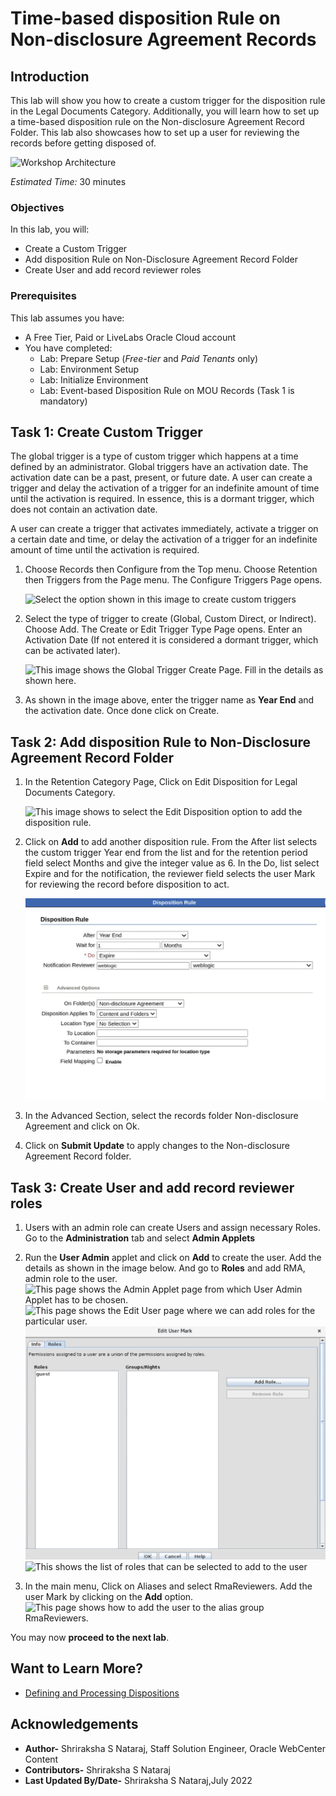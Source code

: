 # Time-based disposition Rule on Non-disclosure Agreement Records

## Introduction

This lab will show you how to create a custom trigger for the disposition rule in the Legal Documents Category. Additionally, you will learn how to set up a time-based disposition rule on the Non-disclosure Agreement Record Folder. This lab also showcases how to set up a user for reviewing the records before getting disposed of.

   ![Workshop Architecture](./images/workshop-architecture.png "Workshop Architecture")

*Estimated Time:* 30 minutes

### Objectives

In this lab, you will:

* Create a Custom Trigger
* Add disposition Rule on Non-Disclosure Agreement Record Folder
* Create User and add record reviewer roles

### Prerequisites
This lab assumes you have:
- A Free Tier, Paid or LiveLabs Oracle Cloud account
- You have completed:
    - Lab: Prepare Setup (*Free-tier* and *Paid Tenants* only)
    - Lab: Environment Setup
    - Lab: Initialize Environment
    - Lab: Event-based Disposition Rule on MOU Records (Task 1 is mandatory)

## Task 1: Create Custom Trigger

The global trigger is a type of custom trigger which happens at a time defined by an administrator. Global triggers have an activation date. The activation date can be a past, present, or future date. A user can create a trigger and delay the activation of a trigger for an indefinite amount of time until the activation is required. In essence, this is a dormant trigger, which does not contain an activation date.

A user can create a trigger that activates immediately, activate a trigger on a certain date and time, or delay the activation of a trigger for an indefinite amount of time until the activation is required.

1. Choose Records then Configure from the Top menu. Choose Retention then Triggers from the Page menu. The Configure Triggers Page opens.

   ![Select the option shown in this image to create custom triggers](./images/create-trigger.png "Create Trigger")

2. Select the type of trigger to create (Global, Custom Direct, or Indirect). Choose Add. The Create or Edit Trigger Type Page opens. Enter an Activation Date (If not entered it is considered a dormant trigger, which can be activated later).

   ![This image shows the Global Trigger Create Page. Fill in the details as shown here.](./images/globaltrigger-creation-form.png "Global Trigger Create Page")

3. As shown in the image above, enter the trigger name as **Year End** and the activation date. Once done click on Create.

## Task 2: Add disposition Rule to Non-Disclosure Agreement Record Folder

  1. In the Retention Category Page, Click on Edit Disposition for Legal Documents Category.

     ![This image shows to select the Edit Disposition option to add the disposition rule.](./images/edit-disposition.png "Edit Disposition Rule")

  2. Click on **Add** to add another disposition rule. From the After list selects the custom trigger Year end from the list and for the retention period field select Months and give the integer value as 6. In the Do, list select Expire and for the notification, the reviewer field selects the user Mark for reviewing the record before disposition to act.

     ![This image shows the disposition rule create page and fill in the details as shown in this image.](./images/disposition-rule-creation-form.png "Disposition Rule Create Page")

  3. In the Advanced Section, select the records folder Non-disclosure Agreement and click on Ok.

  4. Click on **Submit Update** to apply changes to the Non-disclosure Agreement Record folder.

## Task 3: Create User and add record reviewer roles

  1. Users with an admin role can create Users and assign necessary Roles. Go to the **Administration** tab and select **Admin Applets**

  2. Run the **User Admin** applet and click on **Add** to create the user. Add the details as shown in the image below. And go to **Roles** and add RMA, admin role to the user.
     ![This page shows the Admin Applet page from which User Admin Applet has to be chosen.](./images/admin-applets.png "Admin Applet Page")
     ![This page shows the Edit User page where we can add roles for the particular user.](./images/edit-user-page.png "Edit User Page")
     ![This page shows the Roles page to add the role for the user.](./images/add-role.png "Add Role Page")
     ![This shows the list of roles that can be selected to add to the user](./images/select-role.png "Select Role Page")

  3. In the main menu, Click on Aliases and select RmaReviewers. Add the user Mark by clicking on the **Add** option.
      ![This page shows how to add the user to the alias group RmaReviewers.](./images/add-user-to-aliasgroup.png "Alias Page ")

You may now **proceed to the next lab**.

## Want to Learn More?

* [Defining and Processing Dispositions](https://docs.oracle.com/en/middleware/webcenter/content/12.2.1.4/webcenter-content-manage/defining-and-processing-dispositions.html#GUID-0827B335-BA5E-4B9C-9270-27BE4520391C)

## Acknowledgements

* **Author-** Shriraksha S Nataraj, Staff Solution Engineer, Oracle WebCenter Content
* **Contributors-** Shriraksha S Nataraj
* **Last Updated By/Date-** Shriraksha S Nataraj,July 2022
